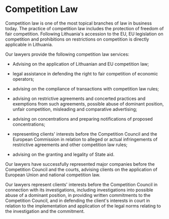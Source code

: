 # Competition Law

Competition law is one of the most topical branches of law in business today. The practice of competition law includes the protection of freedom of fair competition. Following Lithuania's accession to the EU, EU legislation on competition and prohibitions on restrictions on competition is directly applicable in Lithuania.

Our lawyers provide the following competition law services:

- Advising on the application of Lithuanian and EU competition law;

- legal assistance in defending the right to fair competition of economic operators;

- advising on the compliance of transactions with competition law rules;

- advising on restrictive agreements and concerted practices and exemptions from such agreements, possible abuse of dominant position, unfair competition, misleading and comparative advertising;

- advising on concentrations and preparing notifications of proposed concentrations;

- representing clients' interests before the Competition Council and the European Commission in relation to alleged or actual infringements of restrictive agreements and other competition law rules;

- advising on the granting and legality of State aid.

Our lawyers have successfully represented major companies before the Competition Council and the courts, advising clients on the application of European Union and national competition law.

Our lawyers represent clients' interests before the Competition Council in connection with its investigations, including investigations into possible abuse of a dominant position, in providing written commitments to the Competition Council, and in defending the client's interests in court in relation to the implementation and application of the legal norms relating to the investigation and the commitment.
